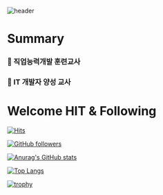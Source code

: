 ![header](https://capsule-render.vercel.app/api?type=transparent&color=auto&height=300&section=header&text=Welcome%20To%20Callor&fontSize=90)

# Summary
### :horse_racing: 직업능력개발 훈련교사
### :horse_racing: IT 개발자 양성 교사


# Welcome HIT & Following
[![Hits](https://hits.seeyoufarm.com/api/count/incr/badge.svg?url=https://github.com/callor/Fhit-counter&count_bg=%2379C83D&title_bg=%23555555&icon=trove.svg&icon_color=%23E7E7E7&title=%EB%B0%A9%EB%AC%B8%EC%9E%90&edge_flat=false)](https://callor.com)

[![GitHub followers](https://img.shields.io/github/followers/callor?style=for-the-badge)](https://callor.com)

[![Anurag's GitHub stats](https://github-readme-stats.vercel.app/api?username=callor&theme=dark)](https://callor.com)

[![Top Langs](https://github-readme-stats.vercel.app/api/top-langs/?username=callor&theme=dark&layout=compact)](https://callor.com)

[![trophy](https://github-profile-trophy.vercel.app/?username=callor&theme=onedark&row=1)](https://github.com/ryo-ma/github-profile-trophy)


